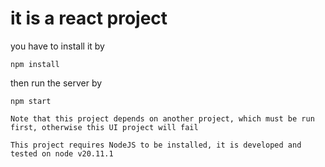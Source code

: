 # it is a react project 
you have to install it by 

```
npm install
```
then run the server by 
```
npm start
```

`Note that this project depends on another project, which must be run first, otherwise this UI project will fail`
```
This project requires NodeJS to be installed, it is developed and tested on node v20.11.1
```
